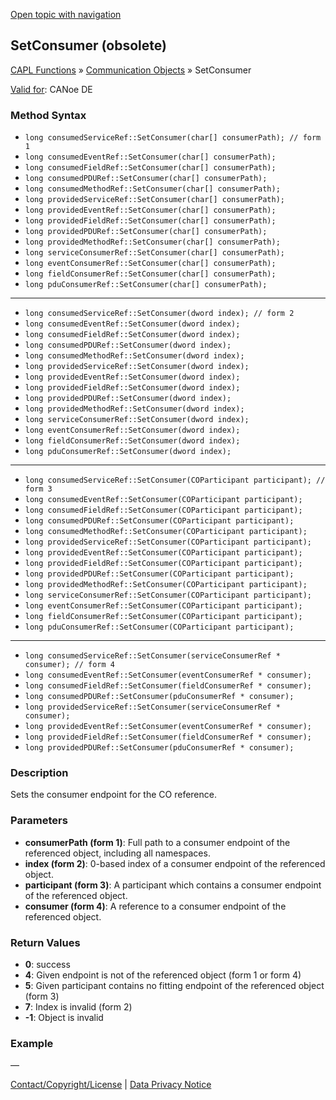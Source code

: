 [Open topic with navigation](../../../../../CANoeDEFamily.htm#Topics/CAPLFunctions/CommunicationObjects/Methods/CAPLfunctionSetConsumer.md)

## SetConsumer (obsolete)

[CAPL Functions](../../CAPLfunctions.md) » [Communication Objects](../CAPLfunctionsCOOverview.md) » SetConsumer

[Valid for](../../../Shared/FeatureAvailability.md): CANoe DE

### Method Syntax

- `long consumedServiceRef::SetConsumer(char[] consumerPath); // form 1`
- `long consumedEventRef::SetConsumer(char[] consumerPath);`
- `long consumedFieldRef::SetConsumer(char[] consumerPath);`
- `long consumedPDURef::SetConsumer(char[] consumerPath);`
- `long consumedMethodRef::SetConsumer(char[] consumerPath);`
- `long providedServiceRef::SetConsumer(char[] consumerPath);`
- `long providedEventRef::SetConsumer(char[] consumerPath);`
- `long providedFieldRef::SetConsumer(char[] consumerPath);`
- `long providedPDURef::SetConsumer(char[] consumerPath);`
- `long providedMethodRef::SetConsumer(char[] consumerPath);`
- `long serviceConsumerRef::SetConsumer(char[] consumerPath);`
- `long eventConsumerRef::SetConsumer(char[] consumerPath);`
- `long fieldConsumerRef::SetConsumer(char[] consumerPath);`
- `long pduConsumerRef::SetConsumer(char[] consumerPath);`

---

- `long consumedServiceRef::SetConsumer(dword index); // form 2`
- `long consumedEventRef::SetConsumer(dword index);`
- `long consumedFieldRef::SetConsumer(dword index);`
- `long consumedPDURef::SetConsumer(dword index);`
- `long consumedMethodRef::SetConsumer(dword index);`
- `long providedServiceRef::SetConsumer(dword index);`
- `long providedEventRef::SetConsumer(dword index);`
- `long providedFieldRef::SetConsumer(dword index);`
- `long providedPDURef::SetConsumer(dword index);`
- `long providedMethodRef::SetConsumer(dword index);`
- `long serviceConsumerRef::SetConsumer(dword index);`
- `long eventConsumerRef::SetConsumer(dword index);`
- `long fieldConsumerRef::SetConsumer(dword index);`
- `long pduConsumerRef::SetConsumer(dword index);`

---

- `long consumedServiceRef::SetConsumer(COParticipant participant); // form 3`
- `long consumedEventRef::SetConsumer(COParticipant participant);`
- `long consumedFieldRef::SetConsumer(COParticipant participant);`
- `long consumedPDURef::SetConsumer(COParticipant participant);`
- `long consumedMethodRef::SetConsumer(COParticipant participant);`
- `long providedServiceRef::SetConsumer(COParticipant participant);`
- `long providedEventRef::SetConsumer(COParticipant participant);`
- `long providedFieldRef::SetConsumer(COParticipant participant);`
- `long providedPDURef::SetConsumer(COParticipant participant);`
- `long providedMethodRef::SetConsumer(COParticipant participant);`
- `long serviceConsumerRef::SetConsumer(COParticipant participant);`
- `long eventConsumerRef::SetConsumer(COParticipant participant);`
- `long fieldConsumerRef::SetConsumer(COParticipant participant);`
- `long pduConsumerRef::SetConsumer(COParticipant participant);`

---

- `long consumedServiceRef::SetConsumer(serviceConsumerRef * consumer); // form 4`
- `long consumedEventRef::SetConsumer(eventConsumerRef * consumer);`
- `long consumedFieldRef::SetConsumer(fieldConsumerRef * consumer);`
- `long consumedPDURef::SetConsumer(pduConsumerRef * consumer);`
- `long providedServiceRef::SetConsumer(serviceConsumerRef * consumer);`
- `long providedEventRef::SetConsumer(eventConsumerRef * consumer);`
- `long providedFieldRef::SetConsumer(fieldConsumerRef * consumer);`
- `long providedPDURef::SetConsumer(pduConsumerRef * consumer);`

### Description

Sets the consumer endpoint for the CO reference.

### Parameters

- **consumerPath (form 1)**: Full path to a consumer endpoint of the referenced object, including all namespaces.
- **index (form 2)**: 0-based index of a consumer endpoint of the referenced object.
- **participant (form 3)**: A participant which contains a consumer endpoint of the referenced object.
- **consumer (form 4)**: A reference to a consumer endpoint of the referenced object.

### Return Values

- **0**: success
- **4**: Given endpoint is not of the referenced object (form 1 or form 4)
- **5**: Given participant contains no fitting endpoint of the referenced object (form 3)
- **7**: Index is invalid (form 2)
- **-1**: Object is invalid

### Example

—

[Contact/Copyright/License](../../../Shared/ContactCopyrightLicense.md) | [Data Privacy Notice](https://www.vector.com/int/en/company/get-info/privacy-policy/)
